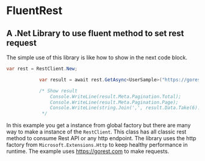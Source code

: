 # FluentRest

## A .Net Library to use fluent method to set rest request



The simple use of this library is like how to show in the next code block.

```c#
var rest = RestClient.New;

            var result = await rest.GetAsync<UserSample>("https://gorest.co.in/public/v1/users");

            /* Show result 
                Console.WriteLine(result.Meta.Pagination.Total);
                Console.WriteLine(result.Meta.Pagination.Page);
                Console.WriteLine(string.Join(',', result.Data.Take(6).Select(x => x.Name)));
             */
```

In this example you get a instance from global factory but there are many way to make a 
instance of the `RestClient`. This class has all classic rest method to consume Rest API 
or any http endpoint. The library uses the http factory from `Microsoft.Extensions.Http` 
to keep healthy performance in runtime. The example uses https://gorest.com to make requests.
